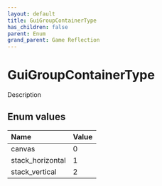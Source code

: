 ```yaml
---
layout: default
title: GuiGroupContainerType
has_children: false
parent: Enum
grand_parent: Game Reflection
---
```

# GuiGroupContainerType
Description 

## Enum values

| Name | Value |
|:----------|:--------------|
| canvas | 0 |
| stack_horizontal | 1 |
| stack_vertical | 2 |

